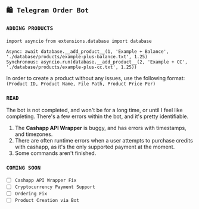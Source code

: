 ## `🛍️ Telegram Order Bot`
### `ADDING PRODUCTS`
`import asyncio` `from extensions.database import database`
```
Async: await database.__add_product__(1, 'Example + Balance', './database/products/example-plus-balance.txt', 1.25)
Synchronous: asyncio.run(database.__add_product__(2, 'Example + CC', './database/products/example-plus-cc.txt', 1.25))
```
In order to create a product without any issues, use the following format: `(Product ID, Product Name, File Path, Product Price Per)`

### `READ`
The bot is not completed, and won't be for a long time, or until I feel like completing. There's a few errors within the bot, and it's pretty identifiable. 
1. The **Cashapp API Wrapper** is buggy, and has errors with timestamps, and timezones.
2. There are often runtime errors when a user attempts to purchase credits with cashapp, as it's the only supported payment at the moment.
3. Some commands aren't finished.

### `COMING SOON`
- [ ] `Cashapp API Wrapper Fix`
- [ ] `Cryptocurrency Payment Support`
- [ ] `Ordering Fix`
- [ ] `Product Creation via Bot`
